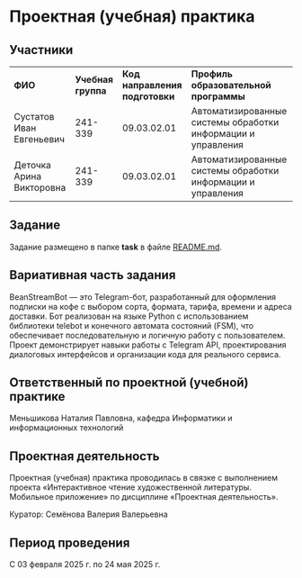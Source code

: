 # Проектная (учебная) практика
<h2>Участники</h2> 
<table>
        <tr>
                <td><strong>ФИО</strong></td>
                <td><strong>Учебная группа</strong></td>
                <td><strong>Код направления подготовки</strong></td>
                <td><strong>Профиль образовательной программы</strong></td>
        </tr>
        <tr>
                <td>Сустатов Иван Евгеньевич</td>
                <td>241-339</td>
                <td>09.03.02.01</td>
                <td>Автоматизированные системы обработки информации и управления</td>
        </tr>
        <tr>
                <td>Деточка Арина Викторовна</td>
                <td>241-339</td>
                <td>09.03.02.01</td>
                <td>Автоматизированные системы обработки информации и управления</td>
        </tr>
</table>

<h2>Задание</h2>
<p>Задание размещено в папке <strong>task</strong> в файле <a href='https://github.com/mospol/practice-2025-1/blob/master/task/README.md'>README.md</a>.</p>

<h2>Вариативная часть задания</h2>
<p>BeanStreamBot — это Telegram-бот, разработанный для оформления подписки на кофе с выбором сорта, формата, тарифа, времени и адреса доставки. Бот реализован на языке Python с использованием библиотеки telebot и конечного автомата состояний (FSM), что обеспечивает последовательную и логичную работу с пользователем. Проект демонстрирует навыки работы с Telegram API, проектирования диалоговых интерфейсов и организации кода для реального сервиса.</p>

<h2>Ответственный по проектной (учебной) практике</h2>
<p>Меньшикова Наталия Павловна, кафедра Информатики и информационных технологий</p>

<h2>Проектная деятельность</h2>
<p>Проектная (учебная) практика проводилась в связке с выполнением проекта «Интерактивное чтение художественной литературы. Мобильное приложение» по дисциплине «Проектная деятельность».</p>
<p>Куратор: Семёнова Валерия Валерьевна</p>

<h2>Период проведения</h2>
<p>С 03 февраля 2025 г. по 24 мая 2025 г.</p>

